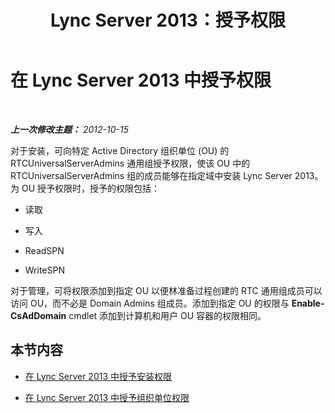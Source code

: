 ﻿---
title: Lync Server 2013：授予权限
TOCTitle: 授予权限
ms:assetid: d1c9ea66-bd07-480e-99a0-011108f97e42
ms:mtpsurl: https://technet.microsoft.com/zh-cn/library/Gg398901(v=OCS.15)
ms:contentKeyID: 49314323
ms.date: 05/19/2016
mtps_version: v=OCS.15
ms.translationtype: HT
---

# 在 Lync Server 2013 中授予权限

 

_**上一次修改主题：** 2012-10-15_

对于安装，可向特定 Active Directory 组织单位 (OU) 的 RTCUniversalServerAdmins 通用组授予权限，使该 OU 中的 RTCUniversalServerAdmins 组的成员能够在指定域中安装 Lync Server 2013。为 OU 授予权限时，授予的权限包括：

  - 读取

  - 写入

  - ReadSPN

  - WriteSPN

对于管理，可将权限添加到指定 OU 以便林准备过程创建的 RTC 通用组成员可以访问 OU，而不必是 Domain Admins 组成员。添加到指定 OU 的权限与 **Enable-CsAdDomain** cmdlet 添加到计算机和用户 OU 容器的权限相同。

## 本节内容

  - [在 Lync Server 2013 中授予安装权限](lync-server-2013-granting-setup-permissions.md)

  - [在 Lync Server 2013 中授予组织单位权限](lync-server-2013-granting-organizational-unit-permissions.md)

